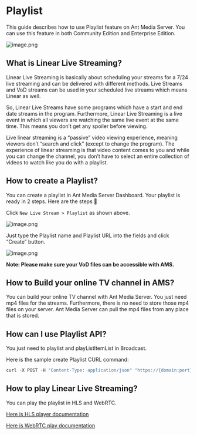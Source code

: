 # Playlist

This guide describes how to use Playlist feature on Ant Media Server. You can use this feature in both Community Edition and Enterprise Edition.

![image.png](@site/static/img/image(2).png)

## What is Linear Live Streaming?

Linear Live Streaming is basically about scheduling your streams for a 7/24 live streaming and can be delivered with different methods. Live Streams and VoD streams can be used in your scheduled live streams which means Linear as well.

So, Linear Live Streams have some programs which have a start and end date streams in the program. Furthermore, Linear Live Streaming is a live event in which all viewers are watching the same live event at the same time. This means you don’t get any spoiler before viewing.

Live linear streaming is a “passive” video viewing experience, meaning viewers don’t “search and click” (except to change the program). The experience of linear streaming is that video content comes to you and while you can change the channel, you don’t have to select an entire collection of videos to watch like you do with a playlist.

## How to create a Playlist?

You can create a playlist in Ant Media Server Dashboard. Your playlist is ready in 2 steps. Here are the steps 🙂

Click `New Live Stream > Playlist` as shown above.

![image.png](@site/static/img/image(3).png)

Just type the Playlist name and Playlist URL into the fields and click “Create” button.

![image.png](@site/static/img/image(4).png)

**Note: Please make sure your VoD files can be accessible with AMS.**

## How to Build your online TV channel in AMS?

You can build your online TV channel with Ant Media Server. You just need mp4 files for the streams. Furthermore, there is no need to store those mp4 files on your server. Ant Media Server can pull the mp4 files from any place that is stored.

## How can I use Playlist API?

You just need to playlist and playListItemList in Broadcast.

Here is the sample create Playlist CURL command:

```js
curl -X POST -H "Content-Type: application/json" "https://{domain:port}/{application}/rest/v2/broadcasts/create" -d '{ "name":"streamName", "playListItemList":[ { "streamUrl": "http://SAMPLE_STREAM_URL.com/sample.mp4", "type": "VoD" } ], "type":"playlist" }'
```
    

## How to play Linear Live Streaming?

You can play the playlist in HLS and WebRTC.

[Here is HLS player documentation](/guides/playing-live-stream/HLS-Playing/)

[Here is WebRTC play documentation](/guides/playing-live-stream/WebRTC-Playing/)